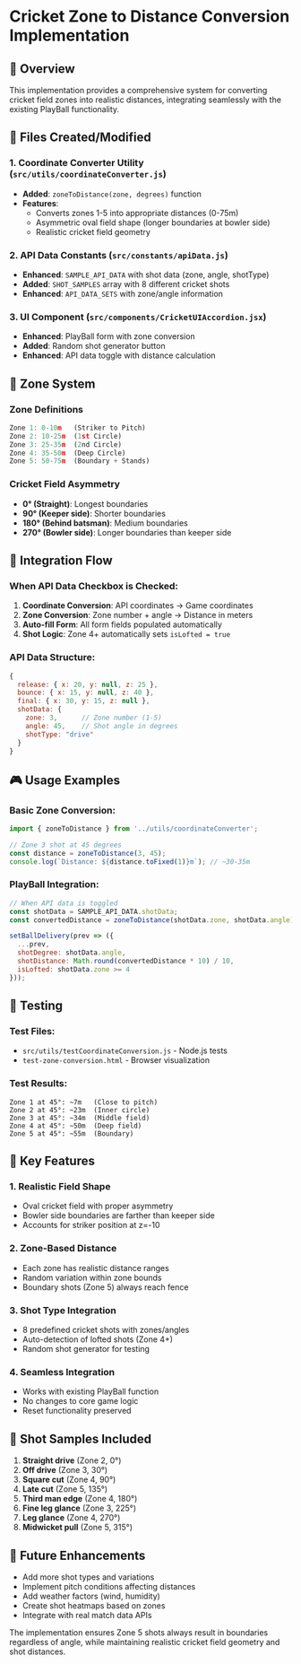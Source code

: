 # Cricket Zone to Distance Conversion Implementation

## 🏏 Overview
This implementation provides a comprehensive system for converting cricket field zones into realistic distances, integrating seamlessly with the existing PlayBall functionality.

## 📁 Files Created/Modified

### 1. **Coordinate Converter Utility** (`src/utils/coordinateConverter.js`)
- **Added**: `zoneToDistance(zone, degrees)` function
- **Features**: 
  - Converts zones 1-5 into appropriate distances (0-75m)
  - Asymmetric oval field shape (longer boundaries at bowler side)
  - Realistic cricket field geometry

### 2. **API Data Constants** (`src/constants/apiData.js`)
- **Enhanced**: `SAMPLE_API_DATA` with shot data (zone, angle, shotType)
- **Added**: `SHOT_SAMPLES` array with 8 different cricket shots
- **Enhanced**: `API_DATA_SETS` with zone/angle information

### 3. **UI Component** (`src/components/CricketUIAccordion.jsx`)
- **Enhanced**: PlayBall form with zone conversion
- **Added**: Random shot generator button
- **Enhanced**: API data toggle with distance calculation

## 🎯 Zone System

### Zone Definitions
```javascript
Zone 1: 0-10m   (Striker to Pitch)
Zone 2: 10-25m  (1st Circle)
Zone 3: 25-35m  (2nd Circle)
Zone 4: 35-50m  (Deep Circle)
Zone 5: 50-75m  (Boundary + Stands)
```

### Cricket Field Asymmetry
- **0° (Straight)**: Longest boundaries
- **90° (Keeper side)**: Shorter boundaries
- **180° (Behind batsman)**: Medium boundaries
- **270° (Bowler side)**: Longer boundaries than keeper side

## 🔄 Integration Flow

### When API Data Checkbox is Checked:
1. **Coordinate Conversion**: API coordinates → Game coordinates
2. **Zone Conversion**: Zone number + angle → Distance in meters
3. **Auto-fill Form**: All form fields populated automatically
4. **Shot Logic**: Zone 4+ automatically sets `isLofted = true`

### API Data Structure:
```javascript
{
  release: { x: 20, y: null, z: 25 },
  bounce: { x: 15, y: null, z: 40 },
  final: { x: 30, y: 15, z: null },
  shotData: {
    zone: 3,      // Zone number (1-5)
    angle: 45,    // Shot angle in degrees
    shotType: "drive"
  }
}
```

## 🎮 Usage Examples

### Basic Zone Conversion:
```javascript
import { zoneToDistance } from '../utils/coordinateConverter';

// Zone 3 shot at 45 degrees
const distance = zoneToDistance(3, 45);
console.log(`Distance: ${distance.toFixed(1)}m`); // ~30-35m
```

### PlayBall Integration:
```javascript
// When API data is toggled
const shotData = SAMPLE_API_DATA.shotData;
const convertedDistance = zoneToDistance(shotData.zone, shotData.angle);

setBallDelivery(prev => ({
  ...prev,
  shotDegree: shotData.angle,
  shotDistance: Math.round(convertedDistance * 10) / 10,
  isLofted: shotData.zone >= 4
}));
```

## 🧪 Testing

### Test Files:
- `src/utils/testCoordinateConversion.js` - Node.js tests
- `test-zone-conversion.html` - Browser visualization

### Test Results:
```
Zone 1 at 45°: ~7m   (Close to pitch)
Zone 2 at 45°: ~23m  (Inner circle)
Zone 3 at 45°: ~34m  (Middle field)
Zone 4 at 45°: ~50m  (Deep field)
Zone 5 at 45°: ~55m  (Boundary)
```

## 🔧 Key Features

### 1. **Realistic Field Shape**
- Oval cricket field with proper asymmetry
- Bowler side boundaries are farther than keeper side
- Accounts for striker position at z=-10

### 2. **Zone-Based Distance**
- Each zone has realistic distance ranges
- Random variation within zone bounds
- Boundary shots (Zone 5) always reach fence

### 3. **Shot Type Integration**
- 8 predefined cricket shots with zones/angles
- Auto-detection of lofted shots (Zone 4+)
- Random shot generator for testing

### 4. **Seamless Integration**
- Works with existing PlayBall function
- No changes to core game logic
- Reset functionality preserved

## 🎯 Shot Samples Included

1. **Straight drive** (Zone 2, 0°)
2. **Off drive** (Zone 3, 30°)
3. **Square cut** (Zone 4, 90°)
4. **Late cut** (Zone 5, 135°)
5. **Third man edge** (Zone 4, 180°)
6. **Fine leg glance** (Zone 3, 225°)
7. **Leg glance** (Zone 4, 270°)
8. **Midwicket pull** (Zone 5, 315°)

## 🚀 Future Enhancements

- Add more shot types and variations
- Implement pitch conditions affecting distances
- Add weather factors (wind, humidity)
- Create shot heatmaps based on zones
- Integrate with real match data APIs

The implementation ensures Zone 5 shots always result in boundaries regardless of angle, while maintaining realistic cricket field geometry and shot distances.
